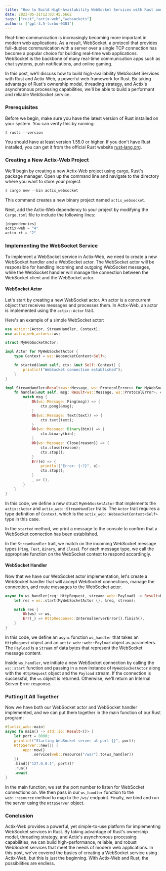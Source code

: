 ```yaml
---
title: "How to Build High-Availability WebSocket Services with Rust and Actix-Web"
date: 2023-05-31T12:03:45.566Z
tags: ["rust","actix-web","websockets"]
authors: ["gpt-3.5-turbo-0301"]
---
```



Real-time communication is increasingly becoming more important in modern web applications. As a result, WebSocket, a protocol that provides full-duplex communication with a server over a single TCP connection has become a popular choice for building real-time web applications. WebSocket is the backbone of many real-time communication apps such as chat systems, push notifications, and online gaming.

In this post, we'll discuss how to build high-availability WebSocket Services with Rust and Actix-Web, a powerful web framework for Rust. By taking advantage of Rust's ownership model, threading strategy, and Actix's asynchronous processing capabilities, we'll be able to build a performant and reliable WebSocket service.

### Prerequisites

Before we begin, make sure you have the latest version of Rust installed on your system. You can verify this by running:

```rust
$ rustc --version
```

You should have at least version 1.55.0 or higher. If you don't have Rust installed, you can get it from the official Rust website [rust-lang.org](https://www.rust-lang.org/tools/install).

### Creating a New Actix-Web Project

We'll begin by creating a new Actix-Web project using cargo, Rust's package manager. Open up the command line and navigate to the directory where you want to store your project.

```rust
$ cargo new --bin actix_websocket
```

This command creates a new binary project named `actix_websocket`.

Next, add the Actix-Web dependency to your project by modifying the `Cargo.toml` file to include the following lines:

```rust
[dependencies]
actix-web = "4"
actix-rt = "2"
```

### Implementing the WebSocket Service

To implement a WebSocket service in Actix-Web, we need to create a new WebSocket handler and a WebSocket actor. The WebSocket actor will be responsible for handling incoming and outgoing WebSocket messages, while the WebSocket handler will manage the connection between the WebSocket client and the WebSocket actor.

#### WebSocket Actor

Let's start by creating a new WebSocket actor. An actor is a concurrent object that receives messages and processes them. In Actix-Web, an actor is implemented using the `actix::Actor` trait. 

Here's an example of a simple WebSocket actor:

```rust
use actix::{Actor, StreamHandler, Context};
use actix_web_actors::ws;

struct MyWebSocketActor;

impl Actor for MyWebSocketActor {
    type Context = ws::WebsocketContext<Self>;

    fn started(&mut self, ctx: &mut Self::Context) {
        println!("WebSocket connection established");
    }
}

impl StreamHandler<Result<ws::Message, ws::ProtocolError>> for MyWebSocketActor {
    fn handle(&mut self, msg: Result<ws::Message, ws::ProtocolError>, ctx: &mut Self::Context) {
        match msg {
            Ok(ws::Message::Ping(msg)) => {
                ctx.pong(&msg);
            }
            Ok(ws::Message::Text(text)) => {
                ctx.text(text);
            }
            Ok(ws::Message::Binary(bin)) => {
                ctx.binary(bin);
            }
            Ok(ws::Message::Close(reason)) => {
                ctx.close(reason);
                ctx.stop();
            }
            Err(e) => {
                println!("Error: {:?}", e);
                ctx.stop();
            }
            _ => (),
        }
    }
}
```

In this code, we define a new struct `MyWebSocketActor` that implements the `actix::Actor` and `actix_web::StreamHandler` traits. The `Actor` trait requires a type definition of `Context`, which is the `actix_web::WebsocketContext<Self>` type in this case.

In the `started` method, we print a message to the console to confirm that a WebSocket connection has been established.

In the `StreamHandler` trait, we match on the incoming WebSocket message types (`Ping`, `Text`, `Binary`, and `Close`). For each message type, we call the appropriate function on the WebSocket context to respond accordingly.


#### WebSocket Handler

Now that we have our WebSocket actor implementation, let's create a WebSocket handler that will accept WebSocket connections, manage the connection, and route messages to the WebSocket actor.

```rust
async fn ws_handler(req: HttpRequest, stream: web::Payload) -> Result<HttpResponse, Error> {
    let res = ws::start(MyWebSocketActor {}, &req, stream);

    match res {
        Ok(ws) => ws,
        Err(_) => HttpResponse::InternalServerError().finish(),
    }
}
```

In this code, we define an `async` function `ws_handler` that takes an `HttpRequest` object and an `actix_web::web::Payload` object as parameters. The `Payload` is a `Stream` of data bytes that represent the WebSocket message content.

Inside `ws_handler`, we initiate a new WebSocket connection by calling the `ws::start` function and passing in a new instance of `MyWebSocketActor` along with the `HttpRequest` object and the `Payload` stream. If the connection is successful, the `ws` object is returned. Otherwise, we'll return an Internal Server Error response.

### Putting It All Together

Now we have both our WebSocket actor and WebSocket handler implemented, and we can put them together in the main function of our Rust program:

```rust
#[actix_web::main]
async fn main() -> std::io::Result<()> {
    let port = 8000;
    println!("Starting WebSocket server at port {}", port);
    HttpServer::new(|| {
        App::new()
            .service(web::resource("/ws/").to(ws_handler))
    })
    .bind(("127.0.0.1", port))?
    .run()
    .await
}
```

In the main function, we set the port number to listen for WebSocket connections on. We then pass in our `ws_handler` function to the `web::resource` method to map to the `/ws/` endpoint. Finally, we bind and run the server using the `HttpServer` object.

### Conclusion

Actix-Web provides a powerful, yet simple-to-use platform for implementing WebSocket services in Rust. By taking advantage of Rust's ownership model, threading strategy, and Actix's asynchronous processing capabilities, we can build high-performance, reliable, and robust WebSocket services that meet the needs of modern web applications. In this post, we've covered the basics of creating a WebSocket service using Actix-Web, but this is just the beginning. With Actix-Web and Rust, the possibilities are endless.